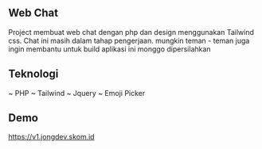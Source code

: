 ## Web Chat

Project membuat web chat dengan php dan design menggunakan Tailwind css. Chat ini masih dalam tahap pengerjaan. mungkin teman - teman juga ingin membantu untuk build aplikasi ini monggo dipersilahkan

## Teknologi

~ PHP
~ Tailwind
~ Jquery
~ Emoji Picker

## Demo

https://v1.jongdev.skom.id

